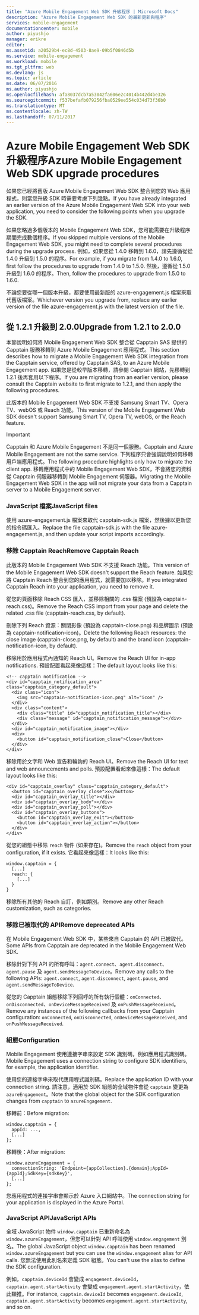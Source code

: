 ```yaml
---
title: "Azure Mobile Engagement Web SDK 升級程序 | Microsoft Docs"
description: "Azure Mobile Engagement Web SDK 的最新更新與程序"
services: mobile-engagement
documentationcenter: mobile
author: piyushjo
manager: erikre
editor: 
ms.assetid: a20529b4-ec8d-4503-8ae9-09b5f0846d5b
ms.service: mobile-engagement
ms.workload: mobile
ms.tgt_pltfrm: web
ms.devlang: js
ms.topic: article
ms.date: 06/07/2016
ms.author: piyushjo
ms.openlocfilehash: afa8037dcb7a53042fa606e2c4014b442d4be326
ms.sourcegitcommit: f537befafb079256fba0529ee554c034d73f36b0
ms.translationtype: MT
ms.contentlocale: zh-TW
ms.lasthandoff: 07/11/2017
---
```

# <a name="azure-mobile-engagement-web-sdk-upgrade-procedures"></a><span data-ttu-id="fc630-103">Azure Mobile Engagement Web SDK 升級程序</span><span class="sxs-lookup"><span data-stu-id="fc630-103">Azure Mobile Engagement Web SDK upgrade procedures</span></span>
<span data-ttu-id="fc630-104">如果您已經將舊版 Azure Mobile Engagement Web SDK 整合到您的 Web 應用程式，則當您升級 SDK 時需要考慮下列幾點。</span><span class="sxs-lookup"><span data-stu-id="fc630-104">If you have already integrated an earlier version of the Azure Mobile Engagement Web SDK into your web application, you need to consider the following points when you upgrade the SDK.</span></span>

<span data-ttu-id="fc630-105">如果您略過多個版本的 Mobile Engagement Web SDK，您可能需要在升級程序期間完成數個程序。</span><span class="sxs-lookup"><span data-stu-id="fc630-105">If you skipped multiple versions of the Mobile Engagement Web SDK, you might need to complete several procedures during the upgrade process.</span></span> <span data-ttu-id="fc630-106">例如，如果您從 1.4.0 移轉到 1.6.0，請先遵循從從 1.4.0 升級到 1.5.0 的程序。</span><span class="sxs-lookup"><span data-stu-id="fc630-106">For example, if you migrate from 1.4.0 to 1.6.0, first follow the procedures to upgrade from 1.4.0 to 1.5.0.</span></span> <span data-ttu-id="fc630-107">然後，遵循從 1.5.0 升級到 1.6.0 的程序。</span><span class="sxs-lookup"><span data-stu-id="fc630-107">Then, follow the procedures to upgrade from 1.5.0 to 1.6.0.</span></span>

<span data-ttu-id="fc630-108">不論您要從哪一個版本升級，都要使用最新版的 azure-engagement.js 檔案來取代舊版檔案。</span><span class="sxs-lookup"><span data-stu-id="fc630-108">Whichever version you upgrade from, replace any earlier version of the file azure-engagement.js with the latest version of the file.</span></span>

## <a name="upgrade-from-121-to-200"></a><span data-ttu-id="fc630-109">從 1.2.1 升級到 2.0.0</span><span class="sxs-lookup"><span data-stu-id="fc630-109">Upgrade from 1.2.1 to 2.0.0</span></span>
<span data-ttu-id="fc630-110">本節說明如何將 Mobile Engagement Web SDK 整合從 Capptain SAS 提供的 Capptain 服務移轉到 Azure Mobile Engagement 應用程式。</span><span class="sxs-lookup"><span data-stu-id="fc630-110">This section describes how to migrate a Mobile Engagement Web SDK integration from the Capptain service, offered by Capptain SAS, to an Azure Mobile Engagement app.</span></span> <span data-ttu-id="fc630-111">如果您是從較早版本移轉，請參閱 Capptain 網站，先移轉到 1.2.1 後再套用以下程序。</span><span class="sxs-lookup"><span data-stu-id="fc630-111">If you are migrating from an earlier version, please consult the Capptain website to first migrate to 1.2.1, and then apply the following procedures.</span></span>

<span data-ttu-id="fc630-112">此版本的 Mobile Engagement Web SDK 不支援 Samsung Smart TV、Opera TV、webOS 或 Reach 功能。</span><span class="sxs-lookup"><span data-stu-id="fc630-112">This version of the Mobile Engagement Web SDK doesn't support Samsung Smart TV, Opera TV, webOS, or the Reach feature.</span></span>

> [!IMPORTANT]
> <span data-ttu-id="fc630-113">Capptain 和 Azure Mobile Engagement 不是同一個服務。</span><span class="sxs-lookup"><span data-stu-id="fc630-113">Capptain and Azure Mobile Engagement are not the same service.</span></span> <span data-ttu-id="fc630-114">下列程序只會強調說明如何移轉用戶端應用程式。</span><span class="sxs-lookup"><span data-stu-id="fc630-114">The following procedure highlights only how to migrate the client app.</span></span> <span data-ttu-id="fc630-115">移轉應用程式中的 Mobile Engagement Web SDK，不會將您的資料從 Capptain 伺服器移轉到 Mobile Engagement 伺服器。</span><span class="sxs-lookup"><span data-stu-id="fc630-115">Migrating the Mobile Engagement Web SDK in the app will not migrate your data from a Capptain server to a Mobile Engagement server.</span></span>
> 
> 

### <a name="javascript-files"></a><span data-ttu-id="fc630-116">JavaScript 檔案</span><span class="sxs-lookup"><span data-stu-id="fc630-116">JavaScript files</span></span>
<span data-ttu-id="fc630-117">使用 azure-engagement.js 檔案來取代 capptain-sdk.js 檔案，然後據以更新您的指令碼匯入。</span><span class="sxs-lookup"><span data-stu-id="fc630-117">Replace the file capptain-sdk.js with the file azure-engagement.js, and then update your script imports accordingly.</span></span>

### <a name="remove-capptain-reach"></a><span data-ttu-id="fc630-118">移除 Capptain Reach</span><span class="sxs-lookup"><span data-stu-id="fc630-118">Remove Capptain Reach</span></span>
<span data-ttu-id="fc630-119">此版本的 Mobile Engagement Web SDK 不支援 Reach 功能。</span><span class="sxs-lookup"><span data-stu-id="fc630-119">This version of the Mobile Engagement Web SDK doesn't support the Reach feature.</span></span> <span data-ttu-id="fc630-120">如果您將 Capptain Reach 整合到您的應用程式，就需要加以移除。</span><span class="sxs-lookup"><span data-stu-id="fc630-120">If you integrated Capptain Reach into your application, you need to remove it.</span></span>

<span data-ttu-id="fc630-121">從您的頁面移除 Reach CSS 匯入，並移除相關的 .css 檔案 (預設為 capptain-reach.css)。</span><span class="sxs-lookup"><span data-stu-id="fc630-121">Remove the Reach CSS import from your page and delete the related .css file (capptain-reach.css, by default).</span></span>

<span data-ttu-id="fc630-122">刪除下列 Reach 資源：關閉影像 (預設為 capptain-close.png) 和品牌圖示 (預設為 capptain-notification-icon)。</span><span class="sxs-lookup"><span data-stu-id="fc630-122">Delete the following Reach resources: the close image (capptain-close.png, by default) and the brand icon (capptain-notification-icon, by default).</span></span>

<span data-ttu-id="fc630-123">移除用於應用程式內通知的 Reach UI。</span><span class="sxs-lookup"><span data-stu-id="fc630-123">Remove the Reach UI for in-app notifications.</span></span> <span data-ttu-id="fc630-124">預設配置看起來像這樣：</span><span class="sxs-lookup"><span data-stu-id="fc630-124">The default layout looks like this:</span></span>

    <!-- capptain notification -->
    <div id="capptain_notification_area" class="capptain_category_default">
      <div class="icon">
        <img src="capptain-notification-icon.png" alt="icon" />
      </div>
      <div class="content">
        <div class="title" id="capptain_notification_title"></div>
        <div class="message" id="capptain_notification_message"></div>
      </div>
      <div id="capptain_notification_image"></div>
      <div>
        <button id="capptain_notification_close">Close</button>
      </div>
    </div>

<span data-ttu-id="fc630-125">移除用於文字和 Web 宣告和輪詢的 Reach UI。</span><span class="sxs-lookup"><span data-stu-id="fc630-125">Remove the Reach UI for text and web announcements and polls.</span></span> <span data-ttu-id="fc630-126">預設配置看起來像這樣：</span><span class="sxs-lookup"><span data-stu-id="fc630-126">The default layout looks like this:</span></span>

    <div id="capptain_overlay" class="capptain_category_default">
      <button id="capptain_overlay_close">x</button>
      <div id="capptain_overlay_title"></div>
      <div id="capptain_overlay_body"></div>
      <div id="capptain_overlay_poll"></div>
      <div id="capptain_overlay_buttons">
        <button id="capptain_overlay_exit"></button>
        <button id="capptain_overlay_action"></button>
      </div>
    </div>

<span data-ttu-id="fc630-127">從您的組態中移除 `reach` 物件 (如果存在)。</span><span class="sxs-lookup"><span data-stu-id="fc630-127">Remove the `reach` object from your configuration, if it exists.</span></span> <span data-ttu-id="fc630-128">它看起來像這樣：</span><span class="sxs-lookup"><span data-stu-id="fc630-128">It looks like this:</span></span>

    window.capptain = {
      [...]
      reach: {
        [...]
      }
    }

<span data-ttu-id="fc630-129">移除所有其他的 Reach 自訂，例如類別。</span><span class="sxs-lookup"><span data-stu-id="fc630-129">Remove any other Reach customization, such as categories.</span></span>

### <a name="remove-deprecated-apis"></a><span data-ttu-id="fc630-130">移除已被取代的 API</span><span class="sxs-lookup"><span data-stu-id="fc630-130">Remove deprecated APIs</span></span>
<span data-ttu-id="fc630-131">在 Mobile Engagement Web SDK 中，某些來自 Capptain 的 API 已被取代。</span><span class="sxs-lookup"><span data-stu-id="fc630-131">Some APIs from Capptain are deprecated in the Mobile Engagement Web SDK.</span></span>

<span data-ttu-id="fc630-132">移除針對下列 API 的所有呼叫：`agent.connect`、`agent.disconnect`、`agent.pause` 及 `agent.sendMessageToDevice`。</span><span class="sxs-lookup"><span data-stu-id="fc630-132">Remove any calls to the following APIs: `agent.connect`, `agent.disconnect`, `agent.pause`, and `agent.sendMessageToDevice`.</span></span>

<span data-ttu-id="fc630-133">從您的 Capptain 組態移除下列回呼的所有執行個體：`onConnected`、`onDisconnected`、`onDeviceMessageReceived` 及 `onPushMessageReceived`。</span><span class="sxs-lookup"><span data-stu-id="fc630-133">Remove any instances of the following callbacks from your Capptain configuration: `onConnected`, `onDisconnected`, `onDeviceMessageReceived`, and `onPushMessageReceived`.</span></span>

### <a name="configuration"></a><span data-ttu-id="fc630-134">組態</span><span class="sxs-lookup"><span data-stu-id="fc630-134">Configuration</span></span>
<span data-ttu-id="fc630-135">Mobile Engagement 使用連接字串來設定 SDK 識別碼，例如應用程式識別碼。</span><span class="sxs-lookup"><span data-stu-id="fc630-135">Mobile Engagement uses a connection string to configure SDK identifiers, for example, the application identifier.</span></span>

<span data-ttu-id="fc630-136">使用您的連接字串來取代應用程式識別碼。</span><span class="sxs-lookup"><span data-stu-id="fc630-136">Replace the application ID with your connection string.</span></span> <span data-ttu-id="fc630-137">請注意，適用於 SDK 組態的全域物件會從 `capptain` 變更為 `azureEngagement`。</span><span class="sxs-lookup"><span data-stu-id="fc630-137">Note that the global object for the SDK configuration changes from `capptain` to `azureEngagement`.</span></span>

<span data-ttu-id="fc630-138">移轉前：</span><span class="sxs-lookup"><span data-stu-id="fc630-138">Before migration:</span></span>

    window.capptain = {
      appId: ...,
      [...]
    };

<span data-ttu-id="fc630-139">移轉後：</span><span class="sxs-lookup"><span data-stu-id="fc630-139">After migration:</span></span>

    window.azureEngagement = {
      connectionString: 'Endpoint={appCollection}.{domain};AppId={appId};SdkKey={sdkKey}',
      [...]
    };

<span data-ttu-id="fc630-140">您應用程式的連接字串會顯示於 Azure 入口網站中。</span><span class="sxs-lookup"><span data-stu-id="fc630-140">The connection string for your application is displayed in the Azure Portal.</span></span>

### <a name="javascript-apis"></a><span data-ttu-id="fc630-141">JavaScript API</span><span class="sxs-lookup"><span data-stu-id="fc630-141">JavaScript APIs</span></span>
<span data-ttu-id="fc630-142">全域 JavaScript 物件 `window.capptain` 已重新命名為 `window.azureEngagement`，但您可以針對 API 呼叫使用 `window.engagement` 別名。</span><span class="sxs-lookup"><span data-stu-id="fc630-142">The global JavaScript object `window.capptain` has been renamed `window.azureEngagement` but you can use the `window.engagement` alias for API calls.</span></span> <span data-ttu-id="fc630-143">您無法使用此別名來定義 SDK 組態。</span><span class="sxs-lookup"><span data-stu-id="fc630-143">You can't use the alias to define the SDK configuration.</span></span>

<span data-ttu-id="fc630-144">例如，`capptain.deviceId` 會變成 `engagement.deviceId`，`capptain.agent.startActivity` 會變成 `engagement.agent.startActivity`，依此類推。</span><span class="sxs-lookup"><span data-stu-id="fc630-144">For instance, `capptain.deviceId` becomes `engagement.deviceId`, `capptain.agent.startActivity` becomes `engagement.agent.startActivity`, and so on.</span></span>

